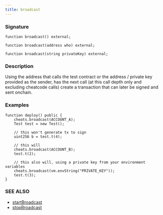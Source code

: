 ```yaml
---
title: broadcast
---
```


### Signature

```solidity
function broadcast() external;
```

```solidity
function broadcast(address who) external;
```

```solidity
function broadcast(string privateKey) external;
```

### Description

Using the address that calls the test contract or the address / private key provided
as the sender, has the next call (at this call depth only and excluding cheatcode calls) create a
transaction that can later be signed and sent onchain.

### Examples

```solidity
function deploy() public {
    cheats.broadcast(ACCOUNT_A);
    Test test = new Test();

    // this won't generate tx to sign
    uint256 b = test.t(4);

    // this will
    cheats.broadcast(ACCOUNT_B);
    test.t(2);

    // this also will, using a private key from your environment variables
    cheats.broadcast(vm.envString("PRIVATE_KEY"));
    test.t(3);
}
```

### SEE ALSO

- [startBroadcast](./start-broadcast)
- [stopBroadcast](./stop-broadcast)
